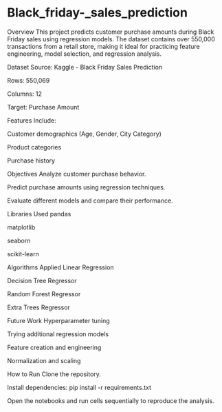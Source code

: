 # Black_friday-_sales_prediction

Overview
This project predicts customer purchase amounts during Black Friday sales using regression models. The dataset contains over 550,000 transactions from a retail store, making it ideal for practicing feature engineering, model selection, and regression analysis.

Dataset
Source: Kaggle - Black Friday Sales Prediction

Rows: 550,069

Columns: 12

Target: Purchase Amount

Features Include:

Customer demographics (Age, Gender, City Category)

Product categories

Purchase history

Objectives
Analyze customer purchase behavior.

Predict purchase amounts using regression techniques.

Evaluate different models and compare their performance.

Libraries Used
pandas

matplotlib

seaborn

scikit-learn

Algorithms Applied
Linear Regression

Decision Tree Regressor

Random Forest Regressor

Extra Trees Regressor

Future Work
Hyperparameter tuning

Trying additional regression models

Feature creation and engineering

Normalization and scaling

How to Run
Clone the repository.

Install dependencies:
pip install -r requirements.txt

Open the notebooks and run cells sequentially to reproduce the analysis.
